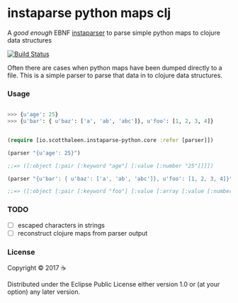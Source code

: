 # instaparse python maps clj

A _good enough_ EBNF [instaparser](https://github.com/Engelberg/instaparse) to parse simple python maps to clojure data structures


[![Build Status](https://travis-ci.org/scotthaleen/instaparse-python-maps-clj.svg?branch=master)](https://travis-ci.org/scotthaleen/instaparse-python-maps-clj)


Often there are cases when python maps have been dumped directly to a file. This is a simple parser to parse that data in to clojure data structures.


### Usage

```python

>>> {u'age': 25}
>>> {u'bar': { u'baz': ['a', 'ab', 'abc']}, u'foo': [1, 2, 3, 4]}

```

```clojure

(require [io.scotthaleen.instaparse-python.core :refer [parser]])

(parser "{u'age': 25}")

;;=> ([:object [:pair [:keyword "age"] [:value [:number "25"]]]])

(parser "{u'bar': { u'baz': ['a', 'ab', 'abc']}, u'foo': [1, 2, 3, 4]}")

;;=> ([:object [:pair [:keyword "foo"] [:value [:array [:value [:number "1"]] [:value [:number "2"]] [:value [:number "3"]] [:value [:number "4"]]]]] [:pair [:keyword "bar"] [:value [:object [:pair [:keyword "baz"] [:value [:array [:value [:string "a"]] [:value [:string "ab"]] [:value [:string "abc"]]]]]]]]])
```

### TODO

- [ ] escaped characters in strings
- [ ] reconstruct clojure maps from parser output

### License

Copyright © 2017 ☕

Distributed under the Eclipse Public License either version 1.0 or (at
your option) any later version.
